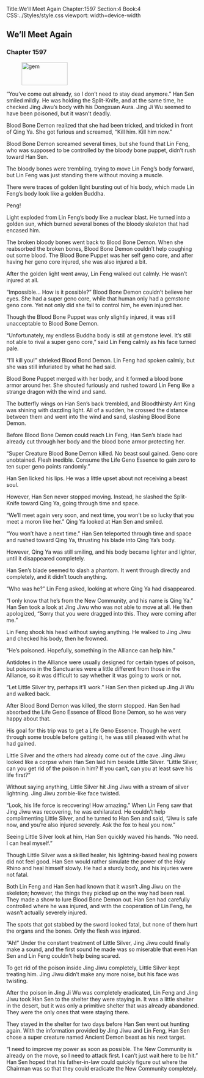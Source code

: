 Title:We’ll Meet Again 
Chapter:1597 
Section:4 
Book:4 
CSS:../Styles/style.css 
viewport: width=device-width
  
## We’ll Meet Again
### Chapter 1597 
<figure>
	<img src="../Images/gem.gif" alt="gem" id="gem" width="120" height="60" />
</figure>
  

  
  “You’ve come out already, so I don’t need to stay dead anymore.” Han Sen smiled mildly. He was holding the Split-Knife, and at the same time, he checked Jing Jiwu’s body with his Dongxuan Aura. Jing Ji Wu seemed to have been poisoned, but it wasn’t deadly.

Blood Bone Demon realized that she had been tricked, and tricked in front of Qing Ya. She got furious and screamed, “Kill him. Kill him now.”

Blood Bone Demon screamed several times, but she found that Lin Feng, who was supposed to be controlled by the bloody bone puppet, didn’t rush toward Han Sen.

The bloody bones were trembling, trying to move Lin Feng’s body forward, but Lin Feng was just standing there without moving a muscle.

There were traces of golden light bursting out of his body, which made Lin Feng’s body look like a golden Buddha.

Peng!

Light exploded from Lin Feng’s body like a nuclear blast. He turned into a golden sun, which burned several bones of the bloody skeleton that had encased him.

The broken bloody bones went back to Blood Bone Demon. When she reabsorbed the broken bones, Blood Bone Demon couldn’t help coughing out some blood. The Blood Bone Puppet was her self geno core, and after having her geno core injured, she was also injured a bit.

After the golden light went away, Lin Feng walked out calmly. He wasn’t injured at all.

“Impossible… How is it possible?” Blood Bone Demon couldn’t believe her eyes. She had a super geno core, while that human only had a gemstone geno core. Yet not only did she fail to control him, he even injured her.

Though the Blood Bone Puppet was only slightly injured, it was still unacceptable to Blood Bone Demon.

“Unfortunately, my endless Buddha body is still at gemstone level. It’s still not able to rival a super geno core,” said Lin Feng calmly as his face turned pale.

“I’ll kill you!” shrieked Blood Bond Demon. Lin Feng had spoken calmly, but she was still infuriated by what he had said.

Blood Bone Puppet merged with her body, and it formed a blood bone armor around her. She shouted furiously and rushed toward Lin Feng like a strange dragon with the wind and sand.

The butterfly wings on Han Sen’s back trembled, and Bloodthirsty Ant King was shining with dazzling light. All of a sudden, he crossed the distance between them and went into the wind and sand, slashing Blood Bone Demon.

Before Blood Bone Demon could reach Lin Feng, Han Sen’s blade had already cut through her body and the blood bone armor protecting her.

“Super Creature Blood Bone Demon killed. No beast soul gained. Geno core unobtained. Flesh inedible. Consume the Life Geno Essence to gain zero to ten super geno points randomly.”

Han Sen licked his lips. He was a little upset about not receiving a beast soul.

However, Han Sen never stopped moving. Instead, he slashed the Split-Knife toward Qing Ya, going through time and space.

“We’ll meet again very soon, and next time, you won’t be so lucky that you meet a moron like her.” Qing Ya looked at Han Sen and smiled.

“You won’t have a next time.” Han Sen teleported through time and space and rushed toward Qing Ya, thrusting his blade into Qing Ya’s body.

However, Qing Ya was still smiling, and his body became lighter and lighter, until it disappeared completely.

Han Sen’s blade seemed to slash a phantom. It went through directly and completely, and it didn’t touch anything.

“Who was he?” Lin Feng asked, looking at where Qing Ya had disappeared.

“I only know that he’s from the New Community, and his name is Qing Ya.” Han Sen took a look at Jing Jiwu who was not able to move at all. He then apologized, “Sorry that you were dragged into this. They were coming after me.”

Lin Feng shook his head without saying anything. He walked to Jing Jiwu and checked his body, then he frowned.

“He’s poisoned. Hopefully, something in the Alliance can help him.”

Antidotes in the Alliance were usually designed for certain types of poison, but poisons in the Sanctuaries were a little different from those in the Alliance, so it was difficult to say whether it was going to work or not.

“Let Little Silver try, perhaps it’ll work.” Han Sen then picked up Jing Ji Wu and walked back.

After Blood Bond Demon was killed, the storm stopped. Han Sen had absorbed the Life Geno Essence of Blood Bone Demon, so he was very happy about that.

His goal for this trip was to get a Life Geno Essence. Though he went through some trouble before getting it, he was still pleased with what he had gained.

Little Silver and the others had already come out of the cave. Jing Jiwu looked like a corpse when Han Sen laid him beside Little Silver. “Little Silver, can you get rid of the poison in him? If you can’t, can you at least save his life first?”

Without saying anything, Little Silver hit Jing Jiwu with a stream of silver lightning. Jing Jiwu zombie-like face twisted.

“Look, his life force is recovering! How amazing.” When Lin Feng saw that Jing Jiwu was recovering, he was exhilarated. He couldn’t help complimenting Little Silver, and he turned to Han Sen and said, “Jiwu is safe now, and you’re also injured severely. Ask the fox to heal you now.”

Seeing Little Silver look at him, Han Sen quickly waved his hands. “No need. I can heal myself.”

Though Little Silver was a skilled healer, his lightning-based healing powers did not feel good. Han Sen would rather simulate the power of the Holy Rhino and heal himself slowly. He had a sturdy body, and his injuries were not fatal.

Both Lin Feng and Han Sen had known that it wasn’t Jing Jiwu on the skeleton; however, the things they picked up on the way had been real. They made a show to lure Blood Bone Demon out. Han Sen had carefully controlled where he was injured, and with the cooperation of Lin Feng, he wasn’t actually severely injured.

The spots that got stabbed by the sword looked fatal, but none of them hurt the organs and the bones. Only the flesh was injured.

“Ah!” Under the constant treatment of Little Silver, Jing Jiwu could finally make a sound, and the first sound he made was so miserable that even Han Sen and Lin Feng couldn’t help being scared.

To get rid of the poison inside Jing Jiwu completely, Little Silver kept treating him. Jing Jiwu didn’t make any more noise, but his face was twisting.

After the poison in Jing Ji Wu was completely eradicated, Lin Feng and Jing Jiwu took Han Sen to the shelter they were staying in. It was a little shelter in the desert, but it was only a primitive shelter that was already abandoned. They were the only ones that were staying there.

They stayed in the shelter for two days before Han Sen went out hunting again. With the information provided by Jing Jiwu and Lin Feng, Han Sen chose a super creature named Ancient Demon beast as his next target.

“I need to improve my power as soon as possible. The New Community is already on the move, so I need to attack first. I can’t just wait here to be hit.” Han Sen hoped that his father-in-law could quickly figure out where the Chairman was so that they could eradicate the New Community completely.
